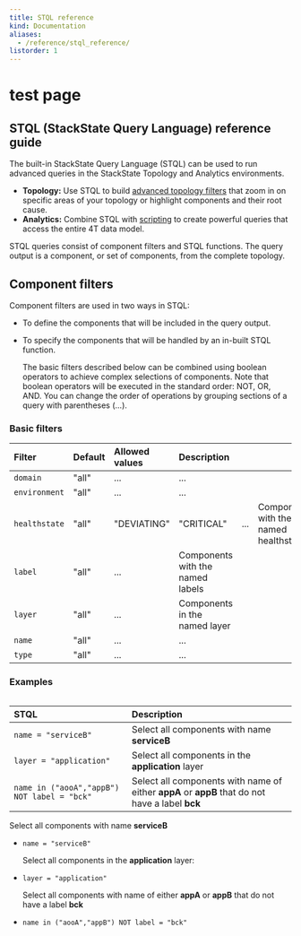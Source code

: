 ```yaml
---
title: STQL reference
kind: Documentation
aliases:
  - /reference/stql_reference/
listorder: 1
---
```


# test page

## STQL \(StackState Query Language\) reference guide

The built-in StackState Query Language \(STQL\) can be used to run advanced queries in the StackState Topology and Analytics environments.

* **Topology:** Use STQL to build [advanced topology filters](test_ref.md) that zoom in on specific areas of your topology or highlight components and their root cause.
* **Analytics:** Combine STQL with [scripting](test_ref.md) to create powerful queries that access the entire 4T data model.

STQL queries consist of component filters and STQL functions. The query output is a component, or set of components, from the complete topology.

## Component filters

Component filters are used in two ways in STQL:

* To define the components that will be included in the query output.
* To specify the components that will be handled by an in-built STQL function.

  The basic filters described below can be combined using boolean operators to achieve complex selections of components. Note that boolean operators will be executed in the standard order: NOT, OR, AND. You can change the order of operations by grouping sections of a query with parentheses \(...\).

### Basic filters

| Filter | Default | Allowed values | Description |  |  |
| :--- | :--- | :--- | :--- | :--- | :--- |
| `domain` | "all" | ... | ... |  |  |
| `environment` | "all" | ... | ... |  |  |
| `healthstate` | "all" | "DEVIATING" | "CRITICAL" | ... | Components with the named healthstate |
| `label` | "all" | ... | Components with the named labels |  |  |
| `layer` | "all" | ... | Components in the named layer |  |  |
| `name` | "all" | ... | ... |  |  |
| `type` | "all" | ... | ... |  |  |

### Examples

```text

```

| STQL | Description |
| :--- | :--- |
| `name = "serviceB"` | Select all components with name **serviceB** |
| `layer = "application"` | Select all components in the **application** layer |
| `name in ("aooA","appB") NOT label = "bck"` | Select all components with name of either **appA** or **appB** that do not have a label **bck** |

Select all components with name **serviceB**

* `name = "serviceB"`

  Select all components in the **application** layer:

* `layer = "application"`

  Select all components with name of either **appA** or **appB** that do not have a label **bck**

* `name in ("aooA","appB") NOT label = "bck"`

